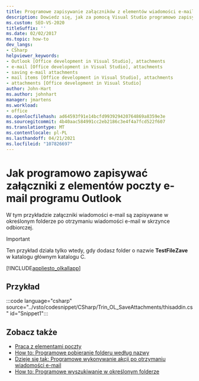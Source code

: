 ```yaml
---
title: Programowe zapisywanie załączników z elementów wiadomości e-mail programu Outlook
description: Dowiedz się, jak za pomocą Visual Studio programowo zapisywać załączniki z elementów poczty e-mail programu Microsoft Outlook.
ms.custom: SEO-VS-2020
titleSuffix: ''
ms.date: 02/02/2017
ms.topic: how-to
dev_langs:
- CSharp
helpviewer_keywords:
- Outlook [Office development in Visual Studio], attachments
- e-mail [Office development in Visual Studio], attachments
- saving e-mail attachments
- mail items [Office development in Visual Studio], attachments
- attachments [Office development in Visual Studio]
author: John-Hart
ms.author: johnhart
manager: jmartens
ms.workload:
- office
ms.openlocfilehash: ad64593f91e14bcfd993929420764869a8359e3e
ms.sourcegitcommit: 4b40aac584991cc2eb2186c3e4f4a7fcd522f607
ms.translationtype: MT
ms.contentlocale: pl-PL
ms.lasthandoff: 04/21/2021
ms.locfileid: "107826697"
---
```

# <a name="how-to-programmatically-save-attachments-from-outlook-email-items"></a>Jak programowo zapisywać załączniki z elementów poczty e-mail programu Outlook

W tym przykładzie załączniki wiadomości e-mail są zapisywane w określonym folderze po otrzymaniu wiadomości e-mail w skrzynce odbiorczej.

> [!IMPORTANT]
> Ten przykład działa tylko wtedy, gdy dodasz folder o nazwie **TestFileZave** w katalogu głównym katalogu C.

[!INCLUDE[appliesto_olkallapp](../vsto/includes/appliesto-olkallapp-md.md)]

## <a name="example"></a>Przykład

:::code language="csharp" source="../vsto/codesnippet/CSharp/Trin_OL_SaveAttachments/thisaddin.cs" id="Snippet1":::

## <a name="see-also"></a>Zobacz także

- [Praca z elementami poczty](../vsto/working-with-mail-items.md)
- [How to: Programowe pobieranie folderu według nazwy](../vsto/how-to-programmatically-retrieve-a-folder-by-name.md)
- [Dzieje się tak: Programowe wykonywanie akcji po otrzymaniu wiadomości e-mail](../vsto/how-to-programmatically-perform-actions-when-an-e-mail-message-is-received.md)
- [How to: Programowe wyszukiwanie w określonym folderze](../vsto/how-to-programmatically-search-within-a-specific-folder.md)
